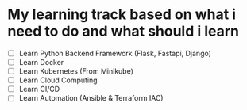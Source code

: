 # My learning track based on what i need to do and what should i learn
- [ ] Learn Python Backend Framework (Flask, Fastapi, Django)
- [ ] Learn Docker
- [ ] Learn Kubernetes (From Minikube)
- [ ] Learn Cloud Computing
- [ ] Learn CI/CD
- [ ] Learn Automation (Ansible & Terraform IAC)
